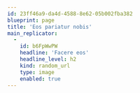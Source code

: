 ```yaml
---
id: 23ff46a9-da4d-4588-8e62-05b002fba382
blueprint: page
title: 'Eos pariatur nobis'
main_replicator:
  -
    id: b6FpWwPW
    headline: 'Facere eos'
    headline_level: h2
    kind: random_url
    type: image
    enabled: true
---
```

